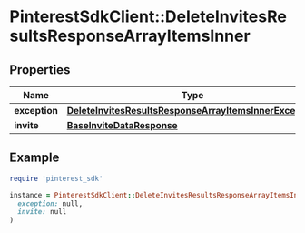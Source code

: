 # PinterestSdkClient::DeleteInvitesResultsResponseArrayItemsInner

## Properties

| Name | Type | Description | Notes |
| ---- | ---- | ----------- | ----- |
| **exception** | [**DeleteInvitesResultsResponseArrayItemsInnerException**](DeleteInvitesResultsResponseArrayItemsInnerException.md) |  | [optional] |
| **invite** | [**BaseInviteDataResponse**](BaseInviteDataResponse.md) |  | [optional] |

## Example

```ruby
require 'pinterest_sdk'

instance = PinterestSdkClient::DeleteInvitesResultsResponseArrayItemsInner.new(
  exception: null,
  invite: null
)
```

